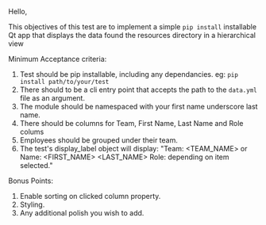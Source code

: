 Hello,

This objectives of this test are to implement a simple `pip install` installable Qt app that displays the data found the resources directory in a hierarchical view

Minimum Acceptance criteria:
1. Test should be pip installable, including any dependancies. eg: `pip install path/to/your/test`
2. There should to be a cli entry point that accepts the path to the `data.yml` file as an argument.
3. The module should be namespaced with your first name underscore last name.
4. There should be columns for Team, First Name, Last Name and Role colums
5. Employees should be grouped under their team.
6. The test's display_label object will display: "Team: <TEAM_NAME> or Name: <FIRST_NAME> <LAST_NAME> Role: <ROLE> depending on item selected."

Bonus Points:
1. Enable sorting on clicked column property.
2. Styling.
3. Any additional polish you wish to add.
